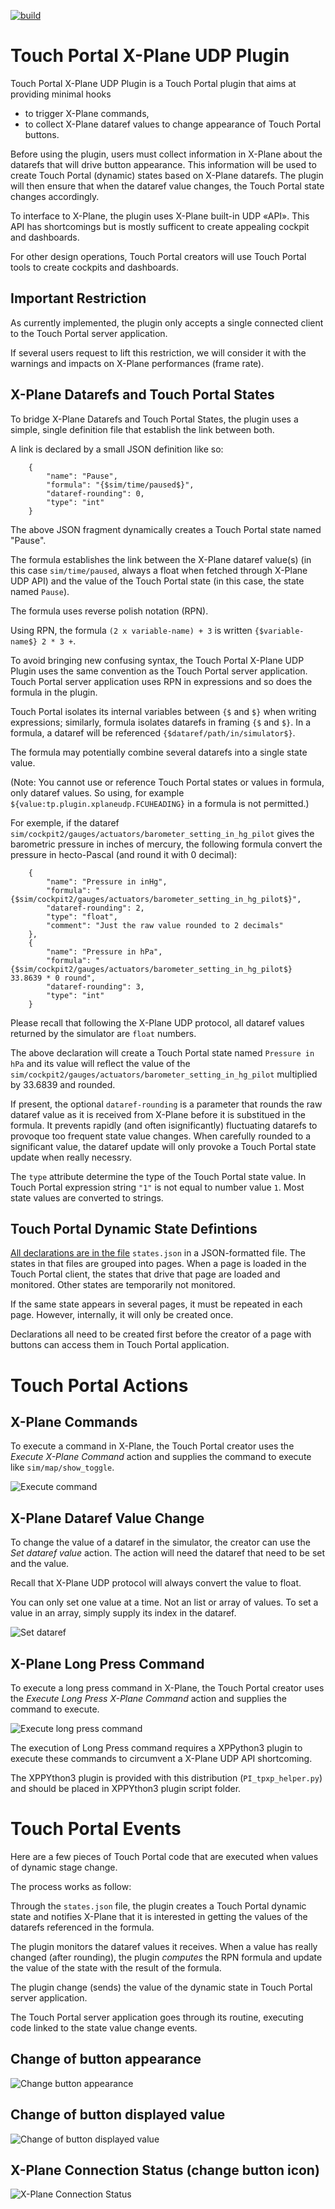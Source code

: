 [![build](https://github.com/devleaks/TouchPortal-X-Plane-UDP/actions/workflows/build.yml/badge.svg)](https://github.com/devleaks/TouchPortal-X-Plane-UDP/actions/workflows/build.yml)



# Touch Portal X-Plane UDP Plugin

Touch Portal X-Plane UDP Plugin is a Touch Portal plugin that aims at providing minimal hooks
 - to trigger X-Plane commands,
 - to collect X-Plane dataref values to change appearance of Touch Portal buttons.

Before using the plugin, users must collect information in X-Plane about the datarefs
that will drive button appearance.
This information will be used to create Touch Portal (dynamic) states based on X-Plane datarefs.
The plugin will then ensure that when the dataref value changes, the Touch Portal state changes accordingly.

To interface to X-Plane, the plugin uses X-Plane built-in UDP «API».
This API has shortcomings but is mostly sufficent to create appealing cockpit and dashboards.

For other design operations, Touch Portal creators will use Touch Portal tools to create cockpits and dashboards.


## Important Restriction

As currently implemented, the plugin only accepts a single connected client to the Touch Portal server application.

If several users request to lift this restriction, we will consider it
with the warnings and impacts on X-Plane performances (frame rate).


## X-Plane Datarefs and Touch Portal States

To bridge X-Plane Datarefs and Touch Portal States, the plugin uses a simple,
single definition file that establish the link between both.

A link is declared by a small JSON definition like so:

```
    {
        "name": "Pause",
        "formula": "{$sim/time/paused$}",
        "dataref-rounding": 0,
        "type": "int"
    }
```

The above JSON fragment dynamically creates a Touch Portal state named "Pause".

The formula establishes the link between the X-Plane dataref value(s) (in this case `sim/time/paused`,
always a float when fetched through X-Plane UDP API)
and the value of the Touch Portal state (in this case, the state named `Pause`).

The formula uses reverse polish notation (RPN).

Using RPN, the formula `(2 x variable-name) + 3` is written `{$variable-name$} 2 * 3 +`.

To avoid bringing new confusing syntax, the Touch Portal X-Plane UDP Plugin uses the same convention
as the Touch Portal server application.
Touch Portal server application uses RPN in expressions and so does the formula in the plugin.

Touch Portal isolates its internal variables between `{$` and `$}` when writing expressions;
similarly, formula isolates datarefs in framing `{$` and `$}`.
In a formula, a dataref will be referenced `{$dataref/path/in/simulator$}`.

The formula may potentially combine several datarefs into a single state value.

(Note: You cannot use or reference Touch Portal states or values in formula, only dataref values.
So using, for example `${value:tp.plugin.xplaneudp.FCUHEADING}` in a formula is not permitted.)

For exemple, if the dataref `sim/cockpit2/gauges/actuators/barometer_setting_in_hg_pilot`
gives the barometric pressure in inches of mercury,
the following formula convert the pressure in hecto-Pascal (and round it with 0 decimal):

```
    {
        "name": "Pressure in inHg",
        "formula": "{$sim/cockpit2/gauges/actuators/barometer_setting_in_hg_pilot$}",
        "dataref-rounding": 2,
        "type": "float",
        "comment": "Just the raw value rounded to 2 decimals"
    },
    {
        "name": "Pressure in hPa",
        "formula": "{$sim/cockpit2/gauges/actuators/barometer_setting_in_hg_pilot$} 33.8639 * 0 round",
        "dataref-rounding": 3,
        "type": "int"
    }
```

Please recall that following the X-Plane UDP protocol, all dataref values returned by the simulator
are `float` numbers.

The above declaration will create a Touch Portal state named `Pressure in hPa` and its value
will reflect the value of the `sim/cockpit2/gauges/actuators/barometer_setting_in_hg_pilot` multiplied by 33.6839 and rounded.

If present, the optional `dataref-rounding` is a parameter that rounds the raw dataref value as it is received
from X-Plane before it is substitued in the formula.
It prevents rapidly (and often isignificantly) fluctuating datarefs to provoque too frequent state value changes.
When carefully rounded to a significant value, the dataref update will only provoke a Touch Portal state update when really necessry.

The `type` attribute determine the type of the Touch Portal state value.
In Touch Portal expression string `"1"` is not equal to number value `1`.
Most state values are converted to strings.


## Touch Portal Dynamic State Defintions

[All declarations are in the file](https://github.com/devleaks/TouchPortal-X-Plane-UDP/blob/main/docs/states.md)
`states.json` in a JSON-formatted file.
The states in that files are grouped into pages.
When a page is loaded in the Touch Portal client, the states that drive that page
are loaded and monitored. Other states are temporarily not monitored.

If the same state appears in several pages, it must be repeated in each page.
However, internally, it will only be created once.

Declarations all need to be created first before the creator of a page with buttons
can access them in Touch Portal application.



# Touch Portal Actions

## X-Plane Commands

To execute a command in X-Plane, the Touch Portal creator uses the _Execute X-Plane Command_ action
and supplies the command to execute like `sim/map/show_toggle`.

![Execute command](https://github.com/devleaks/TouchPortal-X-Plane-UDP/blob/main/docs/execute-command-2.png?raw=true)


## X-Plane Dataref Value Change

To change the value of a dataref in the simulator, the creator can use the _Set dataref value_ action.
The action will need the dataref that need to be set and the value.

Recall that X-Plane UDP protocol will always convert the value to float.

You can only set one value at a time. Not an list or array of values.
To set a value in an array, simply supply its index in the dataref.

![Set dataref](https://github.com/devleaks/TouchPortal-X-Plane-UDP/blob/main/docs/set-dataref-2.png?raw=true)


## X-Plane Long Press Command

To execute a long press command in X-Plane, the Touch Portal creator uses the _Execute Long Press X-Plane Command_ action
and supplies the command to execute.

![Execute long press command](https://github.com/devleaks/TouchPortal-X-Plane-UDP/blob/main/docs/execute-long-command-2.png?raw=true)

The execution of Long Press command requires a XPPython3 plugin to execute these commands
to circumvent a X-Plane UDP API shortcoming.

The XPPYthon3 plugin is provided with this distribution (`PI_tpxp_helper.py`) and should be placed
in XPPYthon3 plugin script folder.



# Touch Portal Events

Here are a few pieces of Touch Portal code that are executed when values of dynamic stage change.

The process works as follow:

Through the `states.json` file, the plugin creates a Touch Portal dynamic state
and notifies X-Plane that it is interested in getting the values of the datarefs referenced in the formula.

The plugin monitors the dataref values it receives. When a value has really changed (after rounding),
the plugin _computes_ the RPN formula and update the value of the state with the result of the formula.

The plugin change (sends) the value of the dynamic state in Touch Portal server application.

The Touch Portal server application goes through its routine, executing code linked to the state value change events.


## Change of button appearance

![Change button appearance](https://github.com/devleaks/TouchPortal-X-Plane-UDP/blob/main/docs/change-appearance-event.png?raw=true)


## Change of button displayed value

![Change of button displayed value](https://github.com/devleaks/TouchPortal-X-Plane-UDP/blob/main/docs/baro-value-change.png?raw=true)


## X-Plane Connection Status (change button icon)

![X-Plane Connection Status](https://github.com/devleaks/TouchPortal-X-Plane-UDP/blob/main/docs/connection-status-event.png?raw=true)



